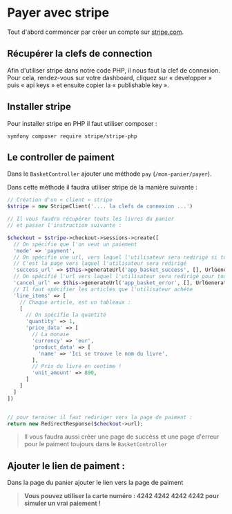 # Payer avec stripe

Tout d'abord commencer par créer un compte sur [stripe.com](https://stripe.com/en-fr).

## Récupérer la clefs de connection

Afin d'utiliser stripe dans notre code PHP, il nous faut la clef de connexion. Pour cela, rendez-vous sur votre dashboard, cliquez sur « developper » puis « api keys » et ensuite copier la « publishable key ».

## Installer stripe

Pour installer stripe en PHP il faut utiliser composer :

```
symfony composer require stripe/stripe-php
```

## Le controller de paiment

Dans le `BasketController` ajouter une méthode `pay` (`/mon-panier/payer`).

Dans cette méthode il faudra utiliser stripe de la manière suivante :

```php
// Création d'un « client » stripe
$stripe = new StripeClient('.... la clefs de connexion ...')

// Il vous faudra récupérer touts les livres du panier
// et passer l'instruction suivante :

$checkout = $stripe->checkout->sessions->create([
  // On spécifie que l'on veut un paiement
  'mode' => 'payment',
  // On spécifie une url, vers laquel l'utilisateur sera redirigé si tout ce passe bien !
  // C'est la page vers laquel l'utilisateur sera redirigé
  'success_url' => $this->generateUrl('app_basket_success', [], UrlGeneratorInterface::ABSOLUTE_URL),
  // On spécifié l'url vers laquel l'utilisateur sera redirigé pour tout défaut de paiment !
  'cancel_url' => $this->generateUrl('app_basket_error', [], UrlGeneratorInterface::ABSOLUTE_URL),
  // Il faut spécifier les articles que l'utilisateur achéte
  'line_items' => [
    // Chaque article, est un tableaux :
    [
      // On spécifie la quantité
      'quantity' => 1,
      'price_data' => [
        // La monaie
        'currency' => 'eur',
        'product_data' => [
          'name' => 'Ici se trouve le nom du livre',
        ],
        // Prix du livre en centime !
        'unit_amount' => 890,
      ]
    ]
  ]
])


// pour terminer il faut rediriger vers la page de paiment :
return new RedirectResponse($checkout->url);
```

> Il vous faudra aussi créer une page de succèss et une page d'erreur pour le paiment toujours dans le `BasketController`

## Ajouter le lien de paiment :

Dans la page du panier ajouter le lien vers la page de paiment

> **Vous pouvez utiliser la carte numéro : 4242 4242 4242 4242 pour simuler un vrai paiement !**

